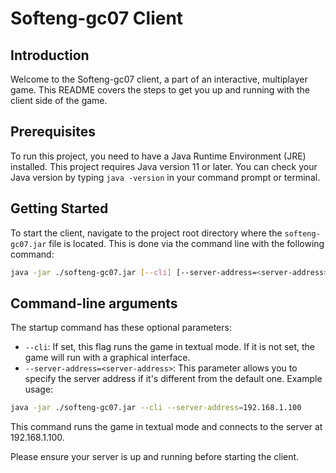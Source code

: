 # Softeng-gc07 Client

## Introduction

Welcome to the Softeng-gc07 client, a part of an interactive, multiplayer game. This README covers the steps to get you up and running with the client side of the game.

## Prerequisites

To run this project, you need to have a Java Runtime Environment (JRE) installed. This project requires Java version 11 or later. You can check your Java version by typing `java -version` in your command prompt or terminal.

## Getting Started

To start the client, navigate to the project root directory where the `softeng-gc07.jar` file is located. This is done via the command line with the following command:

```sh
java -jar ./softeng-gc07.jar [--cli] [--server-address=<server-address>]
```

## Command-line arguments

The startup command has these optional parameters:

- `--cli`: If set, this flag runs the game in textual mode. If it is not set, the game will run with a graphical interface.
- `--server-address=<server-address>`: This parameter allows you to specify the server address if it's different from the default one.
Example usage:

```sh
java -jar ./softeng-gc07.jar --cli --server-address=192.168.1.100
```
This command runs the game in textual mode and connects to the server at 192.168.1.100.

Please ensure your server is up and running before starting the client.